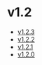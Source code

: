 # v1.2

* [v1.2.3](v1.2.3.ja.md)
* [v1.2.2](v1.2.2.ja.md)
* [v1.2.1](v1.2.1.ja.md)
* [v1.2.0](v1.2.0.ja.md)
